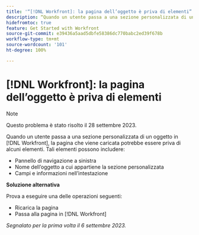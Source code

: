 ```yaml
---
title: '“[!DNL Workfront]: la pagina dell’oggetto è priva di elementi”'
description: “Quando un utente passa a una sezione personalizzata di un oggetto in  [!DNL Workfront], la pagina che viene caricata potrebbe essere priva di alcuni elementi.”
hidefromtoc: true
feature: Get Started with Workfront
source-git-commit: e39436a5aad5dbfe58386dc770babc2ed39f678b
workflow-type: tm+mt
source-wordcount: '101'
ht-degree: 100%

---
```



# [!DNL Workfront]: la pagina dell’oggetto è priva di elementi

>[!NOTE]
>
>Questo problema è stato risolto il 28 settembre 2023.

Quando un utente passa a una sezione personalizzata di un oggetto in [!DNL Workfront], la pagina che viene caricata potrebbe essere priva di alcuni elementi. Tali elementi possono includere:

* Pannello di navigazione a sinistra
* Nome dell’oggetto a cui appartiene la sezione personalizzata
* Campi e informazioni nell’intestazione

**Soluzione alternativa**

Prova a eseguire una delle operazioni seguenti:

* Ricarica la pagina
* Passa alla pagina in [!DNL Workfront]

_Segnalato per la prima volta il 6 settembre 2023._
